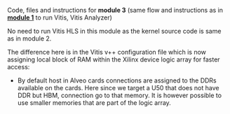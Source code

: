 Code, files and instructions for **module 3** (same flow and instructions as in [<b>module 1</b>](../module1_baseline) to run Vitis, Vitis Analyzer)

No need to run Vitis HLS in this module as the kernel source code is same as in module 2.

The difference here is in the Vitis v++ configuration file which is now assigning local block of RAM within the Xilinx device logic array for faster access:
 + By default host in Alveo cards connections are assigned to the DDRs available on the cards.  Here since we target a U50 that does not have DDR but HBM, connection go to that memory.  It is however possible to use smaller memories that are part of the logic array.
